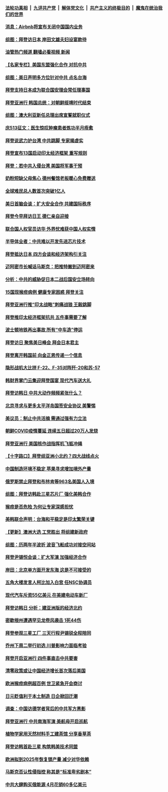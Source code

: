 ####  [法轮功真相](../../../../basic/blob/master/README.md?t=05240731) &nbsp;|&nbsp; [九评共产党](../../../../9ping.md/blob/master/README.md?t=05240731) &nbsp;|&nbsp; [解体党文化](../../../../jtdwh.md/blob/master/README.md?t=05240731)  &nbsp;|&nbsp; [共产主义的终极目的](../../../../gczydzjmd.md/blob/master/README.md?t=05240731) &nbsp;|&nbsp; [魔鬼在统治我们的世界](../../../../mgztzwmdsj.md/blob/master/README.md?t=05240731) 

#### [消息：Airbnb将宣布关闭中国国内业务](../pages/nsc418/n13743811.md?t=05240731) 

#### [组图：拜登访日本 岸田文雄夫妇设宴款待](../pages/nsc418/n13743749.md?t=05240731) 

#### [油管热门频道 翻墙必看视频 新闻](http://45.76.130.85:81/youtube.html?05240731)

#### [【名家专栏】美国东盟强化合作 对抗中共](../pages/nsc418/n13743580.md?t=05240731) 

#### [组图：美日声明多方位针对中共 点名台海](../pages/nsc418/n13743686.md?t=05240731) 

#### [拜登支持日本成为联合国安理会常任理事国](../pages/nsc418/n13743703.md?t=05240731) 

#### [拜登亚洲行 韩国总统：对朝鲜绥靖时代结束](../pages/nsc418/n13743551.md?t=05240731) 

#### [组图：澳大利亚新任总理出席宣誓就职仪式](../pages/nsc418/n13743496.md?t=05240731) 

#### [庆513征文：医生惊叹肿瘤患者炼功半月痊愈](../pages/nsc418/n13742971.md?t=05240731) 

#### [拜登说武力护台湾 中共跳脚 专家揭虚实](../pages/nsc418/n13743620.md?t=05240731) 

#### [拜登宣布13国启动印太经济框架 重写规则](../pages/nsc418/n13743484.md?t=05240731) 

#### [拜登：若中共入侵台湾 美国将军事干预](../pages/nsc418/n13743353.md?t=05240731) 

#### [奶粉短缺父母焦心 德州餐馆老板暖心免费赠送](../pages/nsc418/n13743027.md?t=05240731) 

#### [全球难民总人数首次突破1亿人](../pages/nsc418/n13743371.md?t=05240731) 

#### [美日首脑会谈：扩大安全合作 共建国际秩序](../pages/nsc418/n13743420.md?t=05240731) 

#### [拜登今早拜访日王 德仁亲自迎接](../pages/nsc418/n13743190.md?t=05240731) 

#### [联合国人权官员访华 外界忧难获中国人权实情](../pages/nsc418/n13743139.md?t=05240731) 

#### [半导体业者：中共难以开发先进芯片技术](../pages/nsc418/n13743079.md?t=05240731) 

#### [拜登抵达日本 四方会谈和经济架构引关注](../pages/nsc418/n13742788.md?t=05240731) 

#### [迈阿密市长喊话马斯克：把推特搬到迈阿密来](../pages/nsc418/n13742978.md?t=05240731) 

#### [分析：中共的威胁促日本二战后国安立场转向](../pages/nsc418/n13743005.md?t=05240731) 

#### [15国现猴痘病例 健康专家困惑 拜登关注](../pages/nsc418/n13741717.md?t=05240731) 

#### [拜登亚洲行推“印太战略”刺痛战狼 王毅跳脚](../pages/nsc418/n13742968.md?t=05240731) 

#### [拜登推印太经济框架抗共 五件事需要了解](../pages/nsc418/n13742522.md?t=05240731) 

#### [波士顿地铁再出事故 所有“中车造”停运](../pages/nsc418/n13742953.md?t=05240731) 

#### [拜登访日 聚焦美日峰会 拜会日本君主](../pages/nsc418/n13742924.md?t=05240731) 

#### [拜登离开韩国前 向金正恩传递一个信息](../pages/nsc418/n13742865.md?t=05240731) 

#### [隐形战机大比拼 F-22、F-35对阵歼-20和苏-57](../pages/nsc418/n13730745.md?t=05240731) 

#### [韩财界掌门云集迎拜登国宴 现代汽车送大礼](../pages/nsc418/n13742913.md?t=05240731) 

#### [拜登访韩日 中共大动作频频紧张什么？](../pages/nsc418/n13741055.md?t=05240731) 

#### [北京寻求与更多太平洋岛国签安全协议 美警惕](../pages/nsc418/n13742363.md?t=05240731) 

#### [美议员：制止中共活摘 需通过强有力立法](../pages/nsc418/n13742390.md?t=05240731) 

#### [朝鲜COVID疫情蔓延 连续五日超过20万人发烧](../pages/nsc418/n13742381.md?t=05240731) 

#### [拜登亚洲行 美国核作战指挥机飞抵冲绳](../pages/nsc418/n13742344.md?t=05240731) 

#### [【十字路口】拜登组亚洲小北约？四大战线点火](../pages/nsc418/n13742212.md?t=05240731) 

#### [中国制造环境不稳定 苹果寻求增加境外产量](../pages/nsc418/n13742351.md?t=05240731) 

#### [俄罗斯禁止拜登和布林肯等963名美国人入境](../pages/nsc418/n13742356.md?t=05240731) 

#### [组图：拜登访韩赴三星芯片厂 强化美韩合作](../pages/nsc418/n13742270.md?t=05240731) 

#### [猴痘是否危险 为何让专家深感担忧](../pages/nsc418/n13742322.md?t=05240731) 

#### [美韩联合声明：台海和平稳定是印太繁荣关键](../pages/nsc418/n13742268.md?t=05240731) 

#### [【更新】澳洲大选 工党胜出 将组建新政府](../pages/nsc418/n13742149.md?t=05240731) 

#### [组图：历两年半波折 波音飞船成功对接空间站](../pages/nsc418/n13742189.md?t=05240731) 

#### [拜登尹锡悦会谈：扩大军演 加强经济合作](../pages/nsc418/n13742175.md?t=05240731) 

#### [岸田：北京单方面开发东海 这是不可接受的](../pages/nsc418/n13742102.md?t=05240731) 

#### [五角大楼发言人柯比加入白宫 任NSC协调员](../pages/nsc418/n13742052.md?t=05240731) 

#### [现代汽车斥资55亿美元 在美建电动车新厂](../pages/nsc418/n13742083.md?t=05240731) 

#### [拜登访韩日 分析：建亚洲版的经济北约](../pages/nsc418/n13741994.md?t=05240731) 

#### [密歇根州遭遇罕见龙卷风袭击 1死44伤](../pages/nsc418/n13742000.md?t=05240731) 

#### [拜登参观三星工厂 三天行程尹锡锐全程陪同](../pages/nsc418/n13741945.md?t=05240731) 

#### [乔州下周二举行初选 川普影响力面临考验](../pages/nsc418/n13741800.md?t=05240731) 

#### [拜登开启亚洲行 四件事直击中共要害](../pages/nsc418/n13741755.md?t=05240731) 

#### [清零政策或让中国经济增长首次落后美国](../pages/nsc418/n13741818.md?t=05240731) 

#### [欧洲猴痘病例超百例 世卫紧急开会商讨](../pages/nsc418/n13741723.md?t=05240731) 

#### [日元贬值利于本土制造 日企掀回迁潮](../pages/nsc418/n13741770.md?t=05240731) 

#### [调查：中国访德学者背后的中共军方黑影](../pages/nsc418/n13741472.md?t=05240731) 

#### [拜登亚洲行 中共南海军演 美航母开启巡航](../pages/nsc418/n13741761.md?t=05240731) 

#### [植物学家用天然材料手工建茶馆 分享香草茶](../pages/nsc418/n13741640.md?t=05240731) 

#### [拜登访韩首赴三星 构筑韩美技术同盟](../pages/nsc418/n13741675.md?t=05240731) 

#### [欧洲拟到2025年恢复镁产量 减少对华依赖](../pages/nsc418/n13741694.md?t=05240731) 

#### [马斯克否认性侵指控 称其是“标准卑劣剧本”](../pages/nsc418/n13741699.md?t=05240731) 

#### [中共大肆购买俄能源 4月花销60多亿美元](../pages/nsc418/n13741698.md?t=05240731) 

<img src='http://gfw-breaker.win/goodnews/indexes/nsc418.md' width='0px' height='0px'/>
